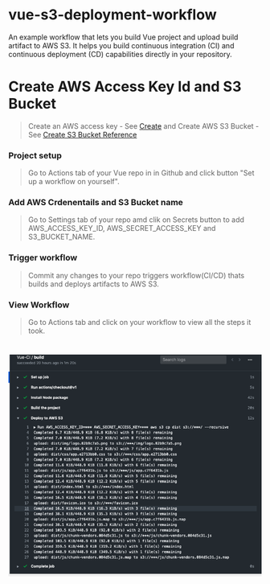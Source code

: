 # vue-s3-deployment-workflow

An example workflow that lets you build Vue project and upload build artifact to AWS S3. It helps you build continuous integration (CI) and continuous deployment (CD) capabilities directly in your repository.

Create AWS Access Key Id and S3 Bucket
===============
> Create an AWS access key - See [Create](https://aws.amazon.com/premiumsupport/knowledge-center/create-access-key/)
and Create AWS S3 Bucket - See [Create S3 Bucket Reference](https://docs.aws.amazon.com/AmazonS3/latest/gsg/CreatingABucket.html)

### Project setup

> Go to Actions tab of your Vue repo in in Github and click button "Set up a workflow on yourself".


### Add AWS Crdenentails and S3 Bucket name

> Go to Settings tab of your repo amd clik on Secrets button to add AWS_ACCESS_KEY_ID, AWS_SECRET_ACCESS_KEY and S3_BUCKET_NAME.

### Trigger workflow

> Commit any changes to your repo triggers workflow(CI/CD) thats builds and deploys artifacts to AWS S3.

### View Workflow

> Go to Actions tab and click on your workflow to view all the steps it took.


![Workflow View](ci-cd.png)
=======

